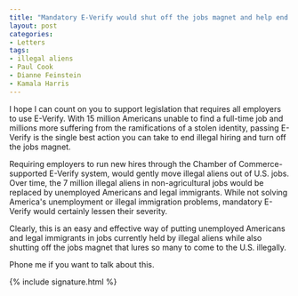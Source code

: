 ```yaml
---
title: "Mandatory E-Verify would shut off the jobs magnet and help end illegal immigration"
layout: post
categories:
- Letters
tags:
- illegal aliens
- Paul Cook
- Dianne Feinstein
- Kamala Harris
---
```


I hope I can count on you to support legislation that requires all employers to use E-Verify. With 15 million Americans unable to find a full-time job and millions more suffering from the ramifications of a stolen identity, passing E-Verify is the single best action you can take to end illegal hiring and turn off the jobs magnet.

Requiring employers to run new hires through the Chamber of Commerce-supported E-Verify system, would gently move illegal aliens out of U.S. jobs. Over time, the 7 million illegal aliens in non-agricultural jobs would be replaced by unemployed Americans and legal immigrants. While not solving America's unemployment or illegal immigration problems, mandatory E-Verify would certainly lessen their severity.

Clearly, this is an easy and effective way of putting unemployed Americans and legal immigrants in jobs currently held by illegal aliens while also shutting off the jobs magnet that lures so many to come to the U.S. illegally.

Phone me if you want to talk about this.

{% include signature.html %}

